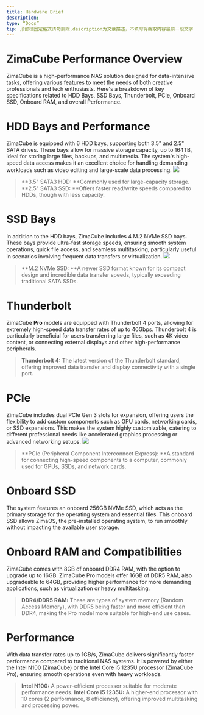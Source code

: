 ```yaml
---
title: Hardware Brief
description:
type: “Docs”
tip: 顶部栏固定格式请勿删除,description为文章描述，不填时将截取内容最前一段文字
---
```


# ZimaCube Performance Overview
ZimaCube is a high-performance NAS solution designed for data-intensive tasks, offering various features to meet the needs of both creative professionals and tech enthusiasts. Here's a breakdown of key specifications related to HDD Bays, SSD Bays, Thunderbolt, PCIe, Onboard SSD, Onboard RAM, and overall Performance.
# HDD Bays and Performance
ZimaCube is equipped with 6 HDD bays, supporting both 3.5" and 2.5" SATA drives. These bays allow for massive storage capacity, up to 164TB, ideal for storing large files, backups, and multimedia. The system's high-speed data access makes it an excellent choice for handling demanding workloads such as video editing and large-scale data processing.
![](https://manage.icewhale.io/api/static/docs/1727238288220_image.png)


>**3.5" SATA3 HDD: **Commonly used for large-capacity storage.
>**2.5" SATA3 SSD: **Offers faster read/write speeds compared to HDDs, though with less capacity.
# SSD Bays
In addition to the HDD bays, ZimaCube includes 4 M.2 NVMe SSD bays. These bays provide ultra-fast storage speeds, ensuring smooth system operations, quick file access, and seamless multitasking, particularly useful in scenarios involving frequent data transfers or virtualization.
![](https://manage.icewhale.io/api/static/docs/1727238396508_image.png)


>**M.2 NVMe SSD: **A newer SSD format known for its compact design and incredible data transfer speeds, typically exceeding traditional SATA SSDs.
# Thunderbolt
ZimaCube **Pro** models are equipped with Thunderbolt 4 ports, allowing for extremely high-speed data transfer rates of up to 40Gbps. Thunderbolt 4 is particularly beneficial for users transferring large files, such as 4K video content, or connecting external displays and other high-performance peripherals.

>**Thunderbolt 4:** The latest version of the Thunderbolt standard, offering improved data transfer and display connectivity with a single port.
# PCIe
ZimaCube includes dual PCIe Gen 3 slots for expansion, offering users the flexibility to add custom components such as GPU cards, networking cards, or SSD expansions. This makes the system highly customizable, catering to different professional needs like accelerated graphics processing or advanced networking setups.
![](https://manage.icewhale.io/api/static/docs/1727238358641_image.png)

>**PCIe (Peripheral Component Interconnect Express): **A standard for connecting high-speed components to a computer, commonly used for GPUs, SSDs, and network cards.
# Onboard SSD
The system features an onboard 256GB NVMe SSD, which acts as the primary storage for the operating system and essential files. This onboard SSD allows ZimaOS, the pre-installed operating system, to run smoothly without impacting the available user storage.


# Onboard RAM and Compatibilities
ZimaCube comes with 8GB of onboard DDR4 RAM, with the option to upgrade up to 16GB. 
ZimaCube Pro models offer 16GB of DDR5 RAM, also upgradeable to 64GB, providing higher performance for more demanding applications, such as virtualization or heavy multitasking.

>**DDR4/DDR5 RAM:** These are types of system memory (Random Access Memory), with DDR5 being faster and more efficient than DDR4, making the Pro model more suitable for high-end use cases.
# Performance
With data transfer rates up to 1GB/s, ZimaCube delivers significantly faster performance compared to traditional NAS systems. It is powered by either the Intel N100 (ZimaCube) or the Intel Core i5 1235U processor (ZimaCube Pro), ensuring smooth operations even with heavy workloads.

>**Intel N100:** A power-efficient processor suitable for moderate performance needs.
>**Intel Core i5 1235U:** A higher-end processor with 10 cores (2 performance, 8 efficiency), offering improved multitasking and processing power.